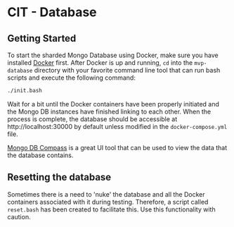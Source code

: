 # CIT - Database

## Getting Started

To start the sharded Mongo Database using Docker, make sure you have installed [Docker](https://www.docker.com/) first. After Docker is up and running, `cd` into the `mvp-database` directory with your favorite command line tool that can run bash scripts and execute the following command:

```bash
./init.bash
```

Wait for a bit until the Docker containers have been properly initiated and the Mongo DB instances have finished linking to each other. When the process is complete, the database should be accessible at http://localhost:30000 by default unless modified in the `docker-compose.yml` file.

[Mongo DB Compass](https://www.mongodb.com/products/tools/compass) is a great UI tool that can be used to view the data that the database contains.

## Resetting the database

Sometimes there is a need to 'nuke' the database and all the Docker containers associated with it during testing. Therefore, a script called `reset.bash` has been created to facilitate this. Use this functionality with caution.
